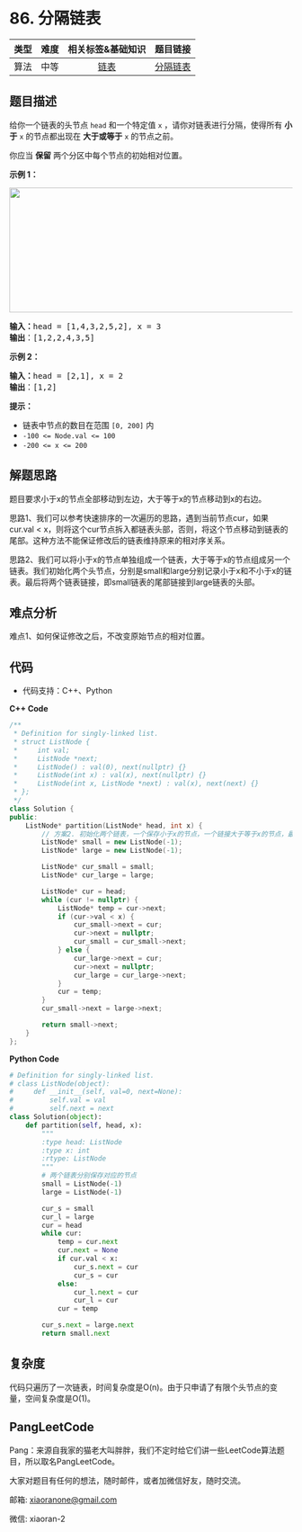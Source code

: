 # 86. 分隔链表


| 类型 | 难度 | 相关标签&基础知识 | 题目链接 |
| :------: | :--------: | :---: | :------: | 
| 算法 | 中等 | [链表](#) | [分隔链表](https://leetcode-cn.com/problems/partition-list/) | 

## 题目描述

<p>给你一个链表的头节点 <code>head</code> 和一个特定值<em> </em><code>x</code> ，请你对链表进行分隔，使得所有 <strong>小于</strong> <code>x</code> 的节点都出现在 <strong>大于或等于</strong> <code>x</code> 的节点之前。</p>

<p>你应当 <strong>保留</strong> 两个分区中每个节点的初始相对位置。</p>

<p><strong>示例 1：</strong></p>
<img alt="" src="https://assets.leetcode.com/uploads/2021/01/04/partition.jpg" style="width: 662px; height: 222px;" />
<pre>
<strong>输入：</strong>head = [1,4,3,2,5,2], x = 3
<strong>输出</strong>：[1,2,2,4,3,5]
</pre>

<p><strong>示例 2：</strong></p>

<pre>
<strong>输入：</strong>head = [2,1], x = 2
<strong>输出</strong>：[1,2]
</pre>


<p><strong>提示：</strong></p>

<ul>
	<li>链表中节点的数目在范围 <code>[0, 200]</code> 内</li>
	<li><code>-100 <= Node.val <= 100</code></li>
	<li><code>-200 <= x <= 200</code></li>
</ul>


## 解题思路

题目要求小于x的节点全部移动到左边，大于等于x的节点移动到x的右边。

思路1、我们可以参考快速排序的一次遍历的思路，遇到当前节点cur，如果cur.val < x，则将这个cur节点拆入都链表头部，否则，将这个节点移动到链表的尾部。这种方法不能保证修改后的链表维持原来的相对序关系。

思路2、我们可以将小于x的节点单独组成一个链表，大于等于x的节点组成另一个链表。我们初始化两个头节点，分别是small和large分别记录小于x和不小于x的链表。最后将两个链表链接，即small链表的尾部链接到large链表的头部。

## 难点分析

难点1、如何保证修改之后，不改变原始节点的相对位置。

## 代码
- 代码支持：C++、Python

**C++ Code**
```C++
/**
 * Definition for singly-linked list.
 * struct ListNode {
 *     int val;
 *     ListNode *next;
 *     ListNode() : val(0), next(nullptr) {}
 *     ListNode(int x) : val(x), next(nullptr) {}
 *     ListNode(int x, ListNode *next) : val(x), next(next) {}
 * };
 */
class Solution {
public:
    ListNode* partition(ListNode* head, int x) {
        // 方案2. 初始化两个链表，一个保存小于x的节点，一个链接大于等于x的节点，最后再将两个链表链接起来。
        ListNode* small = new ListNode(-1);
        ListNode* large = new ListNode(-1);

        ListNode* cur_small = small;
        ListNode* cur_large = large;

        ListNode* cur = head;
        while (cur != nullptr) {
            ListNode* temp = cur->next;
            if (cur->val < x) {
                cur_small->next = cur;
                cur->next = nullptr;
                cur_small = cur_small->next;
            } else {
                cur_large->next = cur;
                cur->next = nullptr;
                cur_large = cur_large->next;                
            }
            cur = temp;
        }
        cur_small->next = large->next;

        return small->next;
    }
};
```

**Python Code**
```Python
# Definition for singly-linked list.
# class ListNode(object):
#     def __init__(self, val=0, next=None):
#         self.val = val
#         self.next = next
class Solution(object):
    def partition(self, head, x):
        """
        :type head: ListNode
        :type x: int
        :rtype: ListNode
        """
        # 两个链表分别保存对应的节点
        small = ListNode(-1)
        large = ListNode(-1)

        cur_s = small
        cur_l = large
        cur = head
        while cur:
            temp = cur.next
            cur.next = None
            if cur.val < x:
                cur_s.next = cur
                cur_s = cur
            else:
                cur_l.next = cur
                cur_l = cur
            cur = temp 

        cur_s.next = large.next
        return small.next
```

## 复杂度

代码只遍历了一次链表，时间复杂度是O(n)。由于只申请了有限个头节点的变量，空间复杂度是O(1)。

## PangLeetCode

Pang：来源自我家的猫老大叫胖胖，我们不定时给它们讲一些LeetCode算法题目，所以取名PangLeetCode。

大家对题目有任何的想法，随时邮件，或者加微信好友，随时交流。

邮箱: xiaoranone@gmail.com

微信: xiaoran-2 